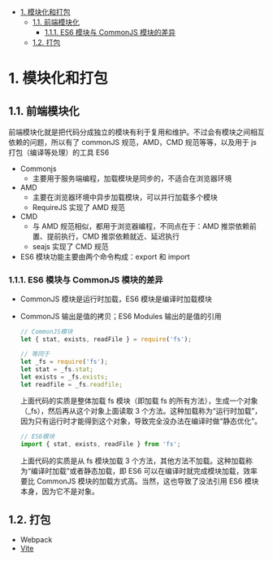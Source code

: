 <!-- TOC -->

- [1. 模块化和打包](#1-模块化和打包)
    - [1.1. 前端模块化](#11-前端模块化)
        - [1.1.1. ES6 模块与 CommonJS 模块的差异](#111-es6-模块与-commonjs-模块的差异)
    - [1.2. 打包](#12-打包)

<!-- /TOC -->
# 1. 模块化和打包

## 1.1. 前端模块化

前端模块化就是把代码分成独立的模块有利于复用和维护。不过会有模块之间相互依赖的问题，所以有了 commonJS 规范，AMD，CMD 规范等等，以及用于 js 打包（编译等处理）的工具 ES6

- Commonjs
  - 主要用于服务端编程，加载模块是同步的，不适合在浏览器环境
- AMD
  - 主要在浏览器环境中异步加载模块，可以并行加载多个模块
  - RequireJS 实现了 AMD 规范
- CMD
  - 与 AMD 规范相似，都用于浏览器编程，不同点在于：AMD 推崇依赖前置、提前执行，CMD 推崇依赖就近、延迟执行
  - seajs 实现了 CMD 规范
- ES6 模块功能主要由两个命令构成：export 和 import

### 1.1.1. ES6 模块与 CommonJS 模块的差异

- CommonJS 模块是运行时加载，ES6 模块是编译时加载模块
- CommonJS 输出是值的拷贝；ES6 Modules 输出的是值的引用

  ```js
  // CommonJS模块
  let { stat, exists, readFile } = require('fs');

  // 等同于
  let _fs = require('fs');
  let stat = _fs.stat;
  let exists = _fs.exists;
  let readfile = _fs.readfile;
  ```

  上面代码的实质是整体加载 fs 模块（即加载 fs 的所有方法），生成一个对象（\_fs），然后再从这个对象上面读取 3 个方法。这种加载称为“运行时加载”，因为只有运行时才能得到这个对象，导致完全没办法在编译时做“静态优化”。

  ```js
  // ES6模块
  import { stat, exists, readFile } from 'fs';
  ```

  上面代码的实质是从 fs 模块加载 3 个方法，其他方法不加载。这种加载称为“编译时加载”或者静态加载，即 ES6 可以在编译时就完成模块加载，效率要比 CommonJS 模块的加载方式高。当然，这也导致了没法引用 ES6 模块本身，因为它不是对象。

## 1.2. 打包
- Webpack
- [Vite](https://cn.vitejs.dev/)